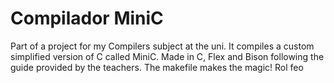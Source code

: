 # Compilador MiniC

Part of a project for my Compilers subject at the uni. It compiles a custom simplified version of C called MiniC. Made in C, Flex and Bison following the guide provided by the teachers. The makefile makes the magic! Rol feo
